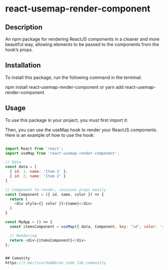 # react-usemap-render-component

## Description

An npm package for rendering ReactJS components in a cleaner and more beautiful way, allowing elements to be passed to the components from the hook’s props.
<!-- Un paquete npm para renderizar componentes de ReactJS de una forma más bonita y limpia, permitiendo pasar elementos a los componentes desde las props del hook. -->

## Installation

To install this package, run the following command in the terminal:
<!-- Para instalar este paquete, ejecuta el siguiente comando en la terminal: -->

npm install react-usemap-render-component
  or <!-- o -->
yarn add react-usemap-render-component


## Usage

To use this package in your project, you must first import it:
<!-- Para usar este paquete en tu proyecto, primero debes importarlo: -->
Then, you can use the useMap hook to render your ReactJS components. Here is an example of how to use the hook:
 <!-- Luego, puedes usar el hook useMap para renderizar tus componentes de ReactJS. Aquí hay un ejemplo de cómo usar el hook: -->

```javascript

import React from 'react';
import useMap from 'react-usemap-render-component';

// Data
const data = [
  { id: 1, name: 'Item 1' }, 
  { id: 2, name: 'Item 2' }
]

// Component to render, receives props easily
const Component = ({ id, name, color }) => {
  return (
    <div style={{ color }}>{name}</div>
  )
} 

const MyApp = () => {
  const itemsComponent = useMap({ data, Component, key: "id", color: 'red' })

  // Rendering 
  return <div>{itemsComponent}</div>
};


## Comunity
https://t.me/ricardo8Abreu_code_lab_community


